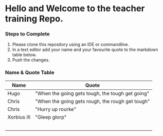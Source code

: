 # Hello and Welcome to the teacher training Repo.

### Steps to Complete
1. Please clone this repository using an IDE or commandline. 
2. In a text editor add your name and your favourite quote to the markdown table below.
3. Push the changes.


### Name & Quote Table
| Name    | Quote |
| --------|-------|
| Hugo    | "When the going gets tough, the tough get going" |
| Chris   | "When the going gets rough, the rough get tough" |
| Chris   | "Hurry up rourke"      |
| Xorbius III | "Gleep glorp"      |
|         |       |
|         |       |
|         |       |
|         |       |
|         |       |
